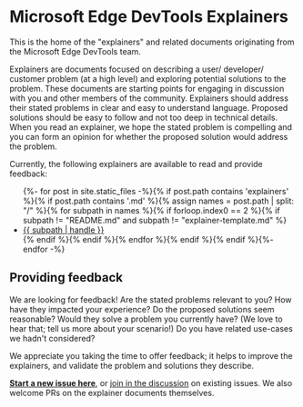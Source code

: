 # Microsoft Edge DevTools Explainers

This is the home of the "explainers" and related documents originating from the Microsoft Edge DevTools team.

Explainers are documents focused on describing a user/ developer/ customer problem (at a high level) and exploring potential solutions to the problem. These documents are starting points for engaging in discussion with you and other members of the community. Explainers should address their stated problems in clear and easy to understand language. Proposed solutions should be easy to follow and not too deep in technical details. When you read an explainer, we hope the stated problem is compelling and you can form an opinion for whether the proposed solution would address the problem.

Currently, the following explainers are available to read and provide feedback:

<ul>{%- for post in site.static_files -%}{% if post.path contains 'explainers' %}{% if post.path contains '.md' %}{% assign names = post.path | split: "/" %}{% for subpath in names %}{% if forloop.index0 == 2 %}{% if subpath != "README.md" and subpath != "explainer-template.md" %}
<li><a href="(/DevTools{{ post.path | replace:'.md','' }})">{{ subpath | handle }}</a></li>{% endif %}{% endif %}{% endfor %}{% endif %}{% endif %}{%- endfor -%}</ul>

## Providing feedback

We are looking for feedback! Are the stated problems relevant to you? How have they impacted your experience? Do the proposed solutions seem reasonable? Would they solve a problem you currently have? (We love to hear that; tell us more about your scenario!) Do you have related use-cases we hadn't considered?

We appreciate you taking the time to offer feedback; it helps to improve the explainers, and validate the problem and solutions they describe.

**[Start a new issue here](https://github.com/MicrosoftEdge/DevTools/issues/new/choose)**, or [join in the discussion](https://github.com/MicrosoftEdge/DevTools/issues) on existing issues. We also welcome PRs on the explainer documents themselves.